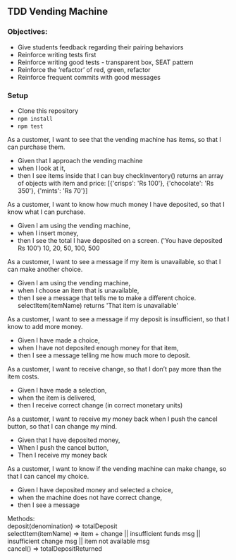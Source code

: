 ## TDD Vending Machine

### Objectives:

- Give students feedback regarding their pairing behaviors
- Reinforce writing tests first
- Reinforce writing good tests - transparent box, SEAT pattern
- Reinforce the ‘refactor’ of red, green, refactor
- Reinforce frequent commits with good messages


### Setup

- Clone this repository
- `npm install`
- `npm test`

As a customer, I want to see that the vending machine has items, so that I can purchase them.
- Given that I approach the vending machine
- when I look at it,
- then I see items inside that I can buy
checkInventory() returns an array of objects with item and price:
[{'crisps': 'Rs 100'}, {'chocolate': 'Rs 350'}, {'mints': 'Rs 70'}]

As a customer, I want to know how much money I have deposited, so that I know what I can purchase.
- Given I am using the vending machine, 
- when I insert money, 
- then I see the total I have deposited on a screen. ('You have deposited Rs 100')
10, 20, 50, 100, 500

As a customer, I want to see a message if my item is unavailable, so that I can make another choice.
- Given I am using the vending machine, 
- when I choose an item that is unavailable, 
- then I see a message that tells me to make a different choice.
selectItem(itemName) returns 'That item is unavailable'

As a customer, I want to see a message if my deposit is insufficient, so that I know to add more money.
- Given I have made a choice, 
- when I have not deposited enough money for that item, 
- then I see a message telling me how much more to deposit.

As a customer, I want to receive change, so that I don’t pay more than the item costs.
- Given I have made a selection, 
- when the item is delivered, 
- then I receive correct change (in correct monetary units)

As a customer, I want to receive my money back when I push the cancel button, so that I can change my mind.
- Given that I have deposited money,
- When I push the cancel button,
- Then I receive my money back

As a customer, I want to know if the vending machine can make change, so that I can cancel my choice.
- Given I have deposited money and selected a choice, 
- when the machine does not have correct change, 
- then I see a message

Methods:  
deposit(denomination) => totalDeposit  
selectItem(itemName) => item + change || insufficient funds msg || insufficient change msg || item not available msg  
cancel() => totalDepositReturned

